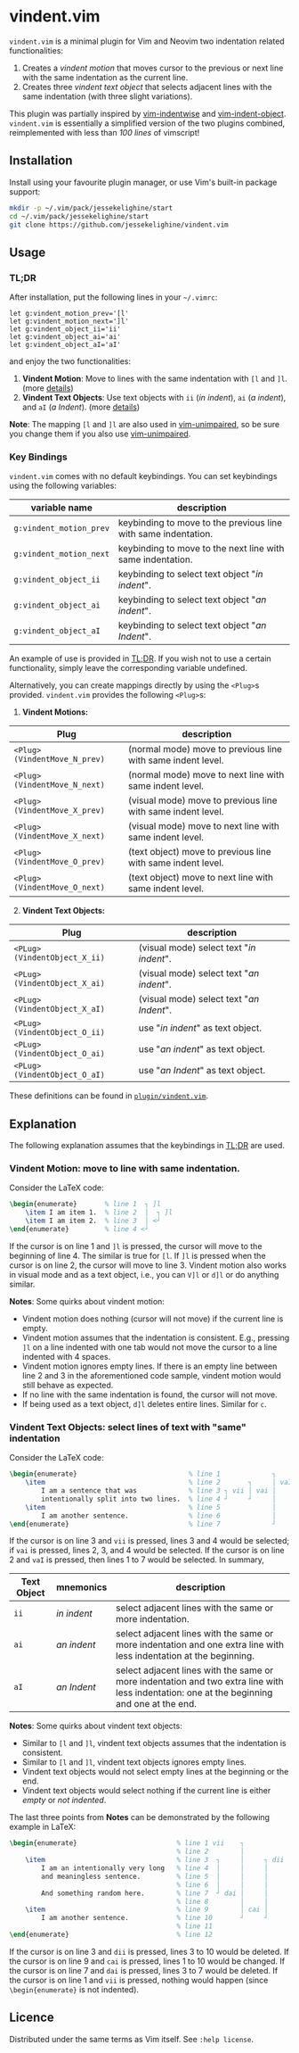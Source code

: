 # vindent.vim

`vindent.vim` is a minimal plugin for Vim and Neovim two indentation related functionalities:

1. Creates a *vindent motion* that moves cursor to the previous or next line with the same indentation as the current line.
2. Creates three *vindent text object* that selects adjacent lines with the same indentation (with three slight variations).

This plugin was partially inspired by [vim-indentwise](https://github.com/jeetsukumaran/vim-indentwise)
and [vim-indent-object](https://github.com/michaeljsmith/vim-indent-object).
`vindent.vim` is essentially a simplified version of the two plugins combined,
reimplemented with less than *100 lines* of vimscript!

## Installation

Install using your favourite plugin manager, or use Vim's built-in package
support:
```sh
mkdir -p ~/.vim/pack/jessekelighine/start
cd ~/.vim/pack/jessekelighine/start
git clone https://github.com/jessekelighine/vindent.vim
```

## Usage

### TL;DR

After installation, put the following lines in your `~/.vimrc`:
```vim
let g:vindent_motion_prev='[l'
let g:vindent_motion_next=']l'
let g:vindent_object_ii='ii'
let g:vindent_object_ai='ai'
let g:vindent_object_aI='aI'
```
and enjoy the two functionalities:

1. **Vindent Motion**: Move to lines with the same indentation with `[l` and `]l`.
   (more [details](#vindent-motion-move-to-line-with-same-indentation))
2. **Vindent Text Objects**: Use text objects with `ii` (*in indent*),
   `ai` (*a indent*), and `aI` (*a Indent*).
   (more [details](#vindent-text-objects-select-lines-of-text-with-same-indentation))

**Note**: The mapping `[l` and `]l` are also used in [vim-unimpaired](https://github.com/tpope/vim-unimpaired),
so be sure you change them if you also use [vim-unimpaired](https://github.com/tpope/vim-unimpaired).

### Key Bindings

`vindent.vim` comes with no default keybindings.
You can set keybindings using the following variables:

| variable name           | description                                                    |
| ---                     | ---                                                            |
| `g:vindent_motion_prev` | keybinding to move to the previous line with same indentation. |
| `g:vindent_motion_next` | keybinding to move to the next     line with same indentation. |
| `g:vindent_object_ii`   | keybinding to select text object "*in indent*".                |
| `g:vindent_object_ai`   | keybinding to select text object "*an indent*".                |
| `g:vindent_object_aI`   | keybinding to select text object "*an Indent*".                |

An example of use is provided in [TL;DR](#tldr).
If you wish not to use a certain functionality,
simply leave the corresponding variable undefined.

Alternatively, you can create mappings directly by using the `<Plug>`s provided.
`vindent.vim` provides the following `<Plug>`s:

1. **Vindent Motions:**

| Plug                         | description                                                 |
| ---                          | ---                                                         |
| `<Plug>(VindentMove_N_prev)` | (normal mode) move to previous line with same indent level. |
| `<Plug>(VindentMove_N_next)` | (normal mode) move to next     line with same indent level. |
| `<Plug>(VindentMove_X_prev)` | (visual mode) move to previous line with same indent level. |
| `<Plug>(VindentMove_X_next)` | (visual mode) move to next     line with same indent level. |
| `<Plug>(VindentMove_O_prev)` | (text object) move to previous line with same indent level. |
| `<Plug>(VindentMove_O_next)` | (text object) move to next     line with same indent level. |

2. **Vindent Text Objects:**

| Plug                         | description                              |
| ---                          | ---                                      |
| `<PLug>(VindentObject_X_ii)` | (visual mode) select text "*in indent*". |
| `<PLug>(VindentObject_X_ai)` | (visual mode) select text "*an indent*". |
| `<PLug>(VindentObject_X_aI)` | (visual mode) select text "*an Indent*". |
| `<PLug>(VindentObject_O_ii)` | use "*in indent*" as text object.        |
| `<PLug>(VindentObject_O_ai)` | use "*an indent*" as text object.        |
| `<PLug>(VindentObject_O_aI)` | use "*an Indent*" as text object.        |

These definitions can be found in [`plugin/vindent.vim`](./plugin/vimdent.vim).

## Explanation

The following explanation assumes that the keybindings in [TL;DR](#tldr) are used.

### Vindent Motion: move to line with same indentation.

Consider the LaTeX code:
```tex
\begin{enumerate}       % line 1  ┐ ]l
    \item I am item 1.  % line 2  │  ┐ ]l
    \item I am item 2.  % line 3  │ <┘
\end{enumerate}         % line 4 <┘
```
If the cursor is on line 1 and `]l` is pressed,
the cursor will move to the beginning of line 4.
The similar is true for `[l`.
If `]l` is pressed when the cursor is on line 2,
the cursor will move to line 3.
Vindent motion also works in visual mode and as a text object,
i.e., you can `V]l` or `d]l` or do anything similar.

**Notes**: Some quirks about vindent motion:

- Vindent motion does nothing (cursor will not move) if the current line is empty.
- Vindent motion assumes that the indentation is consistent.
  E.g., pressing `]l` on a line indented with one tab would not move the cursor
  to a line indented with 4 spaces.
- Vindent motion ignores empty lines.  If there is an empty line between line 2
  and 3 in the aforementioned code sample, vindent motion would still behave as
  expected.
- If no line with the same indentation is found, the cursor will not move.
- If being used as a text object, `d]l` deletes entire lines.  Similar for `c`.

### Vindent Text Objects: select lines of text with "same" indentation

Consider the LaTeX code:
```tex
\begin{enumerate}                            % line 1             ┐
    \item                                    % line 2       ┐     │ vaI
        I am a sentence that was             % line 3 ┐ vii │ vai │
        intentionally split into two lines.  % line 4 ┘     ┘     │
    \item                                    % line 5             │
        I am another sentence.               % line 6             │
\end{enumerate}                              % line 7             ┘
```
If the cursor is on line 3 and `vii` is pressed, lines 3 and 4 would be selected;
if `vai` is pressed, lines 2, 3, and 4 would be selected.
If the cursor is on line 2 and `vaI` is pressed, then lines 1 to 7 would be selected.
In summary,

| Text Object | mnemonics   | description                                                                                                                                |
| ---         | ---         | ---                                                                                                                                        |
| `ii`        | *in indent* | select adjacent lines with the same or more indentation.                                                                                   |
| `ai`        | *an indent* | select adjacent lines with the same or more indentation and one extra line with less indentation at the beginning.                         |
| `aI`        | *an Indent* | select adjacent lines with the same or more indentation and two extra line with less indentation: one at the beginning and one at the end. |

**Notes**: Some quirks about vindent text objects:

- Similar to `[l` and `]l`, vindent text objects assumes that the indentation is consistent.
- Similar to `[l` and `]l`, vindent text objects ignores empty lines.
- Vindent text objects would not select empty lines at the beginning or the end.
- Vindent text objects would select nothing if the current line is either *empty* or *not indented*.

The last three points from **Notes** can be demonstrated by the following example in LaTeX:
```tex
\begin{enumerate}                         % line 1 vii    ┐   
                                          % line 2        │   
    \item                                 % line 3  ┐     │     ┐ dii
        I am an intentionally very long   % line 4  │     │     │
        and meaningless sentence.         % line 5  │     │     │
                                          % line 6  │     │     │
        And something random here.        % line 7  ┘ dai │     │
                                          % line 8        │     │
    \item                                 % line 9        │ cai │
        I am another sentence.            % line 10       ┘     ┘
                                          % line 11
\end{enumerate}                           % line 12
```
If the cursor is on line 3 and `dii` is pressed, lines 3 to 10 would be deleted.
If the cursor is on line 9 and `cai` is pressed, lines 1 to 10 would be changed.
If the cursor is on line 7 and `dai` is pressed, lines 3 to 7  would be deleted.
If the cursor is on line 1 and `vii` is pressed, nothing would happen (since `\begin{enumerate}` is not indented).

## Licence

Distributed under the same terms as Vim itself. See `:help license`.
